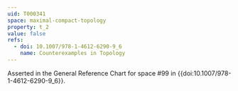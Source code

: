 ```yaml
---
uid: T000341
space: maximal-compact-topology
property: t_2
value: false
refs:
  - doi: 10.1007/978-1-4612-6290-9_6
    name: Counterexamples in Topology
---
```

Asserted in the General Reference Chart for space #99 in
{{doi:10.1007/978-1-4612-6290-9_6}}.
